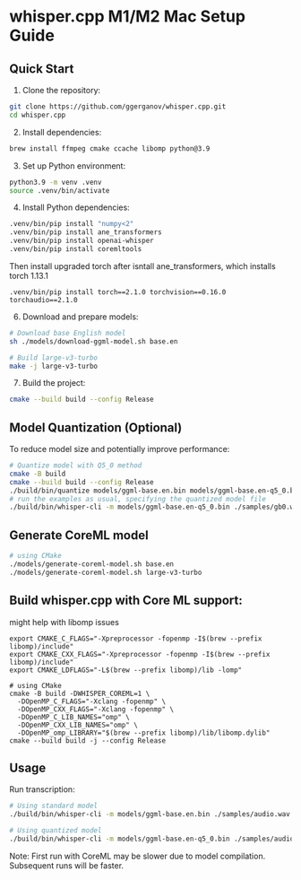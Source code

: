 # whisper.cpp M1/M2 Mac Setup Guide

## Quick Start

1. Clone the repository:

```bash
git clone https://github.com/ggerganov/whisper.cpp.git
cd whisper.cpp
```

2. Install dependencies:

```bash
brew install ffmpeg cmake ccache libomp python@3.9
```

3. Set up Python environment:

```bash
python3.9 -m venv .venv
source .venv/bin/activate
```

4. Install Python dependencies:

```bash
.venv/bin/pip install "numpy<2"
.venv/bin/pip install ane_transformers
.venv/bin/pip install openai-whisper
.venv/bin/pip install coremltools
```

Then install upgraded torch after isntall ane_transformers, which installs torch 1.13.1

```
.venv/bin/pip install torch==2.1.0 torchvision==0.16.0 torchaudio==2.1.0
```

6. Download and prepare models:

```bash
# Download base English model
sh ./models/download-ggml-model.sh base.en

# Build large-v3-turbo
make -j large-v3-turbo
```

7. Build the project:

```bash
cmake --build build --config Release
```

## Model Quantization (Optional)

To reduce model size and potentially improve performance:

```bash
# Quantize model with Q5_0 method
cmake -B build
cmake --build build --config Release
./build/bin/quantize models/ggml-base.en.bin models/ggml-base.en-q5_0.bin q5_0
# run the examples as usual, specifying the quantized model file
./build/bin/whisper-cli -m models/ggml-base.en-q5_0.bin ./samples/gb0.wav
```

## Generate CoreML model

```bash
# using CMake
./models/generate-coreml-model.sh base.en
./models/generate-coreml-model.sh large-v3-turbo
```

## Build whisper.cpp with Core ML support:

might help with libomp issues

```
export CMAKE_C_FLAGS="-Xpreprocessor -fopenmp -I$(brew --prefix libomp)/include"
export CMAKE_CXX_FLAGS="-Xpreprocessor -fopenmp -I$(brew --prefix libomp)/include"
export CMAKE_LDFLAGS="-L$(brew --prefix libomp)/lib -lomp"
```

```
# using CMake
cmake -B build -DWHISPER_COREML=1 \
  -DOpenMP_C_FLAGS="-Xclang -fopenmp" \
  -DOpenMP_CXX_FLAGS="-Xclang -fopenmp" \
  -DOpenMP_C_LIB_NAMES="omp" \
  -DOpenMP_CXX_LIB_NAMES="omp" \
  -DOpenMP_omp_LIBRARY="$(brew --prefix libomp)/lib/libomp.dylib"
cmake --build build -j --config Release
```

## Usage

Run transcription:

```bash
# Using standard model
./build/bin/whisper-cli -m models/ggml-base.en.bin ./samples/audio.wav

# Using quantized model
./build/bin/whisper-cli -m models/ggml-base.en-q5_0.bin ./samples/audio.wav
```

Note: First run with CoreML may be slower due to model compilation. Subsequent runs will be faster.
